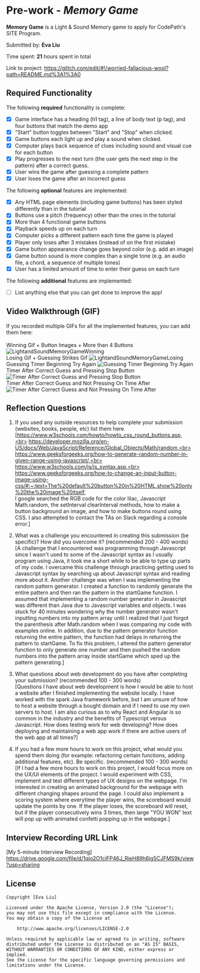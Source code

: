 # Pre-work - _Memory Game_

**Memory Game** is a Light & Sound Memory game to apply for CodePath's SITE Program.

Submitted by: **Eva Liu**

Time spent: **21** hours spent in total

Link to project: https://glitch.com/edit/#!/worried-fallacious-wool?path=README.md%3A1%3A0

## Required Functionality

The following **required** functionality is complete:

- [x] Game interface has a heading (h1 tag), a line of body text (p tag), and four buttons that match the demo app
- [x] "Start" button toggles between "Start" and "Stop" when clicked.
- [x] Game buttons each light up and play a sound when clicked.
- [x] Computer plays back sequence of clues including sound and visual cue for each button
- [x] Play progresses to the next turn (the user gets the next step in the pattern) after a correct guess.
- [x] User wins the game after guessing a complete pattern
- [x] User loses the game after an incorrect guess

The following **optional** features are implemented:

- [x] Any HTML page elements (including game buttons) has been styled differently than in the tutorial
- [x] Buttons use a pitch (frequency) other than the ones in the tutorial
- [x] More than 4 functional game buttons
- [x] Playback speeds up on each turn
- [x] Computer picks a different pattern each time the game is played
- [x] Player only loses after 3 mistakes (instead of on the first mistake)
- [x] Game button appearance change goes beyond color (e.g. add an image)
- [x] Game button sound is more complex than a single tone (e.g. an audio file, a chord, a sequence of multiple tones)
- [x] User has a limited amount of time to enter their guess on each turn

The following **additional** features are implemented:

- [ ] List anything else that you can get done to improve the app!

## Video Walkthrough (GIF)

If you recorded multiple GIFs for all the implemented features, you can add them here: <br>
<br>Winning Gif + Button Images + More than 4 Buttons
![LightandSoundMemoryGameWinning](https://user-images.githubusercontent.com/69877857/160548546-a491c1f4-d949-468e-81c2-fe0f802a0891.gif)
<br>Losing Gif + Guessing Strikes Gif
![LightandSoundMemoryGameLosing](https://user-images.githubusercontent.com/69877857/160548573-d32a4cb8-957d-4195-ad7e-3dcc375ca7ad.gif)
<br>Guessing Timer Beginning Try Again
![Guessing Timer Beginning Try Again](https://user-images.githubusercontent.com/69877857/160548938-e19f0a08-f529-434d-8c62-afc33d98e265.gif)
<br>Timer After Correct Guess and Pressing Stop Button
![Timer After Correct Guess and Pressing Stop Button](https://user-images.githubusercontent.com/69877857/160548689-2aba3517-292c-4e35-9553-7677d53acc74.gif)
<br>Timer After Correct Guess and Not Pressing On Time After
![Timer After Correct Guess and Not Pressing On Time After](https://user-images.githubusercontent.com/69877857/160549054-a9f61041-ea62-43b4-9263-a328216df243.gif)


## Reflection Questions

1. If you used any outside resources to help complete your submission (websites, books, people, etc) list them here. <br>
   [https://www.w3schools.com/howto/howto_css_round_buttons.asp,<br>
   https://developer.mozilla.org/en-US/docs/Web/JavaScript/Reference/Global_Objects/Math/random,<br>
   https://www.geeksforgeeks.org/how-to-generate-random-number-in-given-range-using-javascript/,<br>
   https://www.w3schools.com/js/js_syntax.asp,<br>
   https://www.geeksforgeeks.org/how-to-change-an-input-button-image-using-css/#:~:text=The%20default%20button%20in%20HTML,show%20only%20the%20image%20itself, <br>
   I google searched the RGB code for the color lilac, Javascript Math.random, the setInterval clearInterval methods,
   how to make a button background an image, and how to make buttons round using CSS. I also attempted to contact the
   TAs on Slack regarding a console error.]

2. What was a challenge you encountered in creating this submission (be specific)? How did you overcome it? (recommended 200 - 400 words) <br>
   [A challenge that I encountered was programming through Javascript since I wasn't used to
   some of the Javascript syntax as I usually program using Java, it took me a short while to be able to type up parts of my code.
   I overcame this challenge through practicing getting used to Javascript syntax by searching up about Javascript
   syntax and reading more about it.
   Another challenge was when I was implementing the random pattern generator. I created a function to randomly generate 
   the entire pattern and then ran the pattern in the startGame function. I assumed that implementing a random number
   generator in Javascript was different than Java due to Javascript variables and objects. I was stuck for 40 minutes
   wondering why the number generator wasn't inputting numbers into my pattern array until I realized that I just forgot
   the parenthesis after Math.random when I was comparing my code with examples online.
   In addition, due to the pattern generator function returning the entire pattern, the function had delays in returning the 
   pattern to startGame. To fix this problem, I altered the pattern generator function to only generate one number and then 
   pushed the random numbers into the pattern array inside startGame which sped up the pattern generating.]

3. What questions about web development do you have after completing your submission? (recommended 100 - 300 words) <br>
   [Questions I have about web development is how I would be able to host a website after I finished implementing
   the website locally. I have worked with the spark Java framework before, but I am unsure of how to host a
   website through a bought domain and if I need to use my own servers to host. I am also curious as to why React
   and Angular is so common in the industry and the benefits of Typescript versus Javascript. How does testing
   work for web developing? How does deploying and maintaining a web app work if there are active users of the
   web app at all times?]

4. If you had a few more hours to work on this project, what would you spend them doing 
   (for example: refactoring certain functions, adding additional features, etc). Be specific. (recommended 100 - 300 words) <br>
   [If I had a few more hours to work on this project, I would focus more on the UX/UI elements of the project. I would experiment
   with CSS, implement and test different types of UX designs on the webpage. I'm interested in creating an animated background
   for the webpage with different changing shapes around the page. I could also implement a scoring system where everytime the
   player wins, the scoreboard would update the points by one. If the player loses, the scoreboard will reset, but if the
   player consecutively wins 3 times, then large "YOU WON" text will pop up with animated confetti popping up in the webpage.]

## Interview Recording URL Link

[My 5-minute Interview Recording] https://drive.google.com/file/d/1qjo2O1ciFP46J_RieH89h6ig5CJFMS9k/view?usp=sharing

## License

    Copyright [Eva Liu]

    Licensed under the Apache License, Version 2.0 (the "License");
    you may not use this file except in compliance with the License.
    You may obtain a copy of the License at

        http://www.apache.org/licenses/LICENSE-2.0

    Unless required by applicable law or agreed to in writing, software
    distributed under the License is distributed on an "AS IS" BASIS,
    WITHOUT WARRANTIES OR CONDITIONS OF ANY KIND, either express or implied.
    See the License for the specific language governing permissions and
    limitations under the License.
